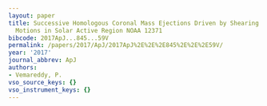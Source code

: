 ```yaml
---
layout: paper
title: Successive Homologous Coronal Mass Ejections Driven by Shearing and Converging
  Motions in Solar Active Region NOAA 12371
bibcode: 2017ApJ...845...59V
permalink: /papers/2017/ApJ/2017ApJ%2E%2E%2E845%2E%2E%2E59V/
year: '2017'
journal_abbrev: ApJ
authors:
- Vemareddy, P.
vso_source_keys: {}
vso_instrument_keys: {}
---
```

